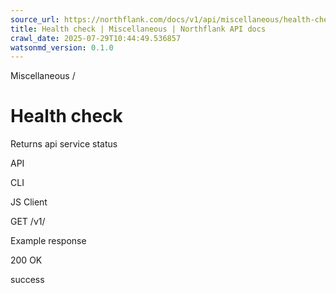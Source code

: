 ```yaml
---
source_url: https://northflank.com/docs/v1/api/miscellaneous/health-check
title: Health check | Miscellaneous | Northflank API docs
crawl_date: 2025-07-29T10:44:49.536857
watsonmd_version: 0.1.0
---
```


Miscellaneous / 

# Health check

Returns api service status

API

CLI

JS Client

GET /v1/

Example response

200 OK

success